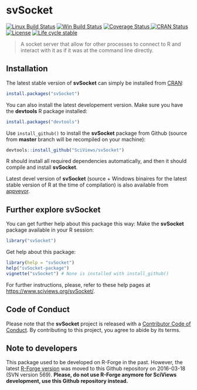 
# svSocket

<!-- badges: start -->
[![Linux Build Status](https://travis-ci.com/SciViews/svSocket.svg )](https://travis-ci.com/SciViews/svSocket)
[![Win Build Status](https://ci.appveyor.com/api/projects/status/github/SciViews/svSocket?branch=master&svg=true)](https://ci.appveyor.com/project/phgrosjean/svSocket)
[![Coverage Status](https://img.shields.io/codecov/c/github/SciViews/svSocket/master.svg)
](https://codecov.io/github/SciViews/svSocket?branch=master)
[![CRAN Status](https://www.r-pkg.org/badges/version/svSocket)](https://cran.r-project.org/package=svSocket)
[![License](https://img.shields.io/badge/license-GPL-blue.svg)](https://www.gnu.org/licenses/gpl-2.0.html)
[![Life
cycle stable](https://img.shields.io/badge/lifecycle-stable-brightgreen.svg)](https://www.tidyverse.org/lifecycle/#stable)
<!-- badges: end -->

> A socket server that allow for other processes to connect to R and interact with it as if it was at the command line directly.

## Installation

The latest stable version of **svSocket** can simply be installed from [CRAN](http://cran.r-project.org):

```r
install.packages("svSocket")
```

You can also install the latest developement version. Make sure you have the **devtools** R package installed:

```r
install.packages("devtools")
```

Use `install_github()` to install the **svSocket** package from Github (source from **master** branch will be recompiled on your machine):

```r
devtools::install_github("SciViews/svSocket")
```

R should install all required dependencies automatically, and then it should compile and install **svSocket**.

Latest devel version of **svSocket** (source + Windows binaires for the latest stable version of R at the time of compilation) is also available from [appveyor](https://ci.appveyor.com/project/phgrosjean/svSocket/build/artifacts).

## Further explore svSocket

You can get further help about this package this way: Make the **svSocket** package available in your R session:

```r
library("svSocket")
```

Get help about this package:

```r
library(help = "svSocket")
help("svSocket-package")
vignette("svSocket") # None is installed with install_github()
```

For further instructions, please, refer to these help pages at https://www.sciviews.org/svSocket/.

## Code of Conduct

Please note that the **svSocket** project is released with a [Contributor Code of Conduct](https://contributor-covenant.org/version/2/0/CODE_OF_CONDUCT.html). By contributing to this project, you agree to abide by its terms.

## Note to developers

This package used to be developed on R-Forge in the past. However, the latest [R-Forge version](https://r-forge.r-project.org/projects/sciviews/) was moved to this Github repository on 2016-03-18 (SVN version 569). **Please, do not use R-Forge anymore for SciViews development, use this Github repository instead.**

